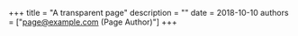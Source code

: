 +++
title = "A transparent page"
description = ""
date = 2018-10-10
authors = ["page@example.com (Page Author)"]
+++
